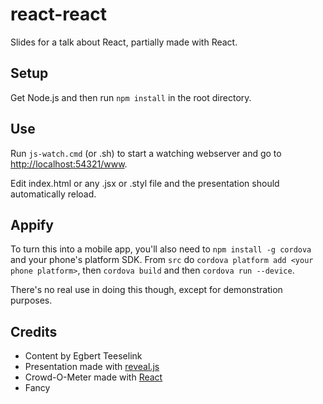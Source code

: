 react-react
===========

Slides for a talk about React, partially made with React.

Setup
-----
Get Node.js and then run `npm install` in the root directory.

Use
---
Run `js-watch.cmd` (or .sh) to start a watching webserver and go to <http://localhost:54321/www>.

Edit index.html or any .jsx or .styl file and the presentation should automatically reload.

Appify
------
To turn this into a mobile app, you'll also need to `npm install -g cordova` and your phone's platform SDK.
From `src` do `cordova platform add <your phone platform>`, then `cordova build` and then `cordova run --device`.

There's no real use in doing this though, except for demonstration purposes.

Credits
-------
* Content by Egbert Teeselink
* Presentation made with [reveal.js](http://lab.hakim.se/reveal-js/#/)
* Crowd-O-Meter made with [React](https://facebook.github.io/react)
* Fancy
